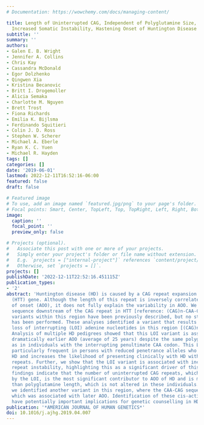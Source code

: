 ```yaml
---
# Documentation: https://wowchemy.com/docs/managing-content/

title: Length of Uninterrupted CAG, Independent of Polyglutamine Size, Results in
  Increased Somatic Instability, Hastening Onset of Huntington Disease
subtitle: ''
summary: ''
authors:
- Galen E. B. Wright
- Jennifer A. Collins
- Chris Kay
- Cassandra McDonald
- Egor Dolzhenko
- Qingwen Xia
- Kristina Becanovic
- Britt I. Drogemoller
- Alicia Semaka
- Charlotte M. Nguyen
- Brett Trost
- Fiona Richards
- Emilia K. Bijlsma
- Ferdinando Squitieri
- Colin J. D. Ross
- Stephen W. Scherer
- Michael A. Eberle
- Ryan K. C. Yuen
- Michael R. Hayden
tags: []
categories: []
date: '2019-06-01'
lastmod: 2022-12-11T16:52:16-06:00
featured: false
draft: false

# Featured image
# To use, add an image named `featured.jpg/png` to your page's folder.
# Focal points: Smart, Center, TopLeft, Top, TopRight, Left, Right, BottomLeft, Bottom, BottomRight.
image:
  caption: ''
  focal_point: ''
  preview_only: false

# Projects (optional).
#   Associate this post with one or more of your projects.
#   Simply enter your project's folder or file name without extension.
#   E.g. `projects = ["internal-project"]` references `content/project/deep-learning/index.md`.
#   Otherwise, set `projects = []`.
projects: []
publishDate: '2022-12-11T22:52:16.451115Z'
publication_types:
- '2'
abstract: 'Huntington disease (HD) is caused by a CAG repeat expansion in the huntingtin
  (HTT) gene. Although the length of this repeat is inversely correlated with age
  of onset (AOO), it does not fully explain the variability in AOO. We assessed the
  sequence downstream of the CAG repeat in HTT [reference: (CAG)n-CAA-CAG], since
  variants within this region have been previously described, but no study of AOO
  has been performed. These analyses identified a variant that results in complete
  loss of interrupting (LOI) adenine nucleotides in this region [(CAG)n-CAG-CAG].
  Analysis of multiple HD pedigrees showed that this LOI variant is associated with
  dramatically earlier AOO (average of 25 years) despite the same polyglutamine length
  as in individuals with the interrupting penultimate CAA codon. This LOI allele is
  particularly frequent in persons with reduced penetrance alleles who manifest with
  HD and increases the likelihood of presenting clinically with HD with a CAG of 36-39
  repeats. Further, we show that the LOI variant is associated with increased somatic
  repeat instability, highlighting this as a significant driver of this effect. These
  findings indicate that the number of uninterrupted CAG repeats, which is lengthened
  by the LOI, is the most significant contributor to AOO of HD and is more significant
  than polyglutamine length, which is not altered in these individuals. In addition,
  we identified another variant in this region, where the CAA-CAG sequence is duplicated,
  which was associated with later AOO. Identification of these cis-acting modifiers
  have potentially important implications for genetic counselling in HD-affected families.'
publication: '*AMERICAN JOURNAL OF HUMAN GENETICS*'
doi: 10.1016/j.ajhg.2019.04.007
---
```

